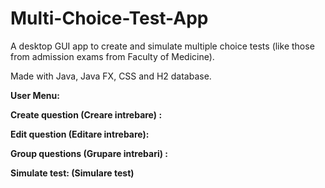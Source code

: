 # Multi-Choice-Test-App
A desktop GUI app to create and simulate multiple choice tests (like those from admission exams from Faculty of Medicine).

Made with Java, Java FX, CSS and H2 database.


**User Menu:**






**Create question (Creare intrebare) :**





**Edit question (Editare intrebare):**






**Group questions (Grupare intrebari) :**






**Simulate test: (Simulare test)**



